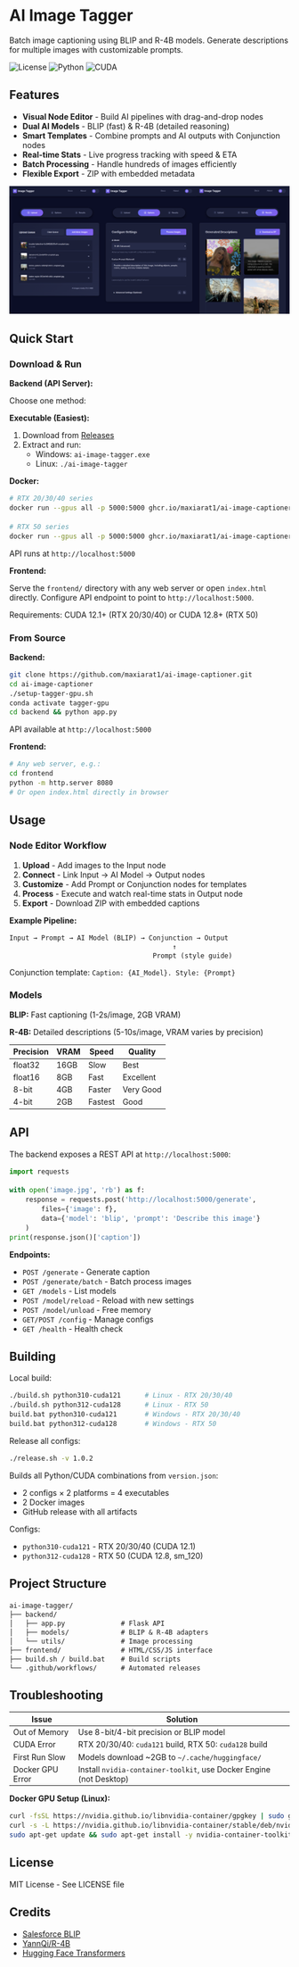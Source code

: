 # AI Image Tagger

Batch image captioning using BLIP and R-4B models. Generate descriptions for multiple images with customizable prompts.

![License](https://img.shields.io/badge/license-MIT-blue.svg)
![Python](https://img.shields.io/badge/python-3.10%20%7C%203.12-blue.svg)
![CUDA](https://img.shields.io/badge/CUDA-12.1%20%7C%2012.8-green.svg)

## Features

- **Visual Node Editor** - Build AI pipelines with drag-and-drop nodes
- **Dual AI Models** - BLIP (fast) & R-4B (detailed reasoning)
- **Smart Templates** - Combine prompts and AI outputs with Conjunction nodes
- **Real-time Stats** - Live progress tracking with speed & ETA
- **Batch Processing** - Handle hundreds of images efficiently
- **Flexible Export** - ZIP with embedded metadata

![AI Image Tagger Interface](assets/Image%20Tagger.png)

## Quick Start

### Download & Run

**Backend (API Server):**

Choose one method:

**Executable (Easiest):**
1. Download from [Releases](https://github.com/maxiarat1/ai-image-captioner/releases)
2. Extract and run:
   - Windows: `ai-image-tagger.exe`
   - Linux: `./ai-image-tagger`

**Docker:**
```bash
# RTX 20/30/40 series
docker run --gpus all -p 5000:5000 ghcr.io/maxiarat1/ai-image-captioner:latest-python310-cuda121

# RTX 50 series
docker run --gpus all -p 5000:5000 ghcr.io/maxiarat1/ai-image-captioner:latest-python312-cuda128
```

API runs at `http://localhost:5000`

**Frontend:**

Serve the `frontend/` directory with any web server or open `index.html` directly. Configure API endpoint to point to `http://localhost:5000`.

Requirements: CUDA 12.1+ (RTX 20/30/40) or CUDA 12.8+ (RTX 50)

### From Source

**Backend:**
```bash
git clone https://github.com/maxiarat1/ai-image-captioner.git
cd ai-image-captioner
./setup-tagger-gpu.sh
conda activate tagger-gpu
cd backend && python app.py
```

API available at `http://localhost:5000`

**Frontend:**
```bash
# Any web server, e.g.:
cd frontend
python -m http.server 8080
# Or open index.html directly in browser
```

## Usage

### Node Editor Workflow

1. **Upload** - Add images to the Input node
2. **Connect** - Link Input → AI Model → Output nodes
3. **Customize** - Add Prompt or Conjunction nodes for templates
4. **Process** - Execute and watch real-time stats in Output node
5. **Export** - Download ZIP with embedded captions

**Example Pipeline:**
```
Input → Prompt → AI Model (BLIP) → Conjunction → Output
                                         ↑
                                    Prompt (style guide)
```
Conjunction template: `Caption: {AI_Model}. Style: {Prompt}`

### Models

**BLIP:** Fast captioning (1-2s/image, 2GB VRAM)

**R-4B:** Detailed descriptions (5-10s/image, VRAM varies by precision)

| Precision | VRAM | Speed | Quality |
|-----------|------|-------|---------|
| float32   | 16GB | Slow  | Best    |
| float16   | 8GB  | Fast  | Excellent |
| 8-bit     | 4GB  | Faster | Very Good |
| 4-bit     | 2GB  | Fastest | Good |

## API

The backend exposes a REST API at `http://localhost:5000`:

```python
import requests

with open('image.jpg', 'rb') as f:
    response = requests.post('http://localhost:5000/generate',
        files={'image': f},
        data={'model': 'blip', 'prompt': 'Describe this image'}
    )
print(response.json()['caption'])
```

**Endpoints:**
- `POST /generate` - Generate caption
- `POST /generate/batch` - Batch process images
- `GET /models` - List models
- `POST /model/reload` - Reload with new settings
- `POST /model/unload` - Free memory
- `GET/POST /config` - Manage configs
- `GET /health` - Health check

## Building

Local build:
```bash
./build.sh python310-cuda121      # Linux - RTX 20/30/40
./build.sh python312-cuda128      # Linux - RTX 50
build.bat python310-cuda121       # Windows - RTX 20/30/40
build.bat python312-cuda128       # Windows - RTX 50
```

Release all configs:
```bash
./release.sh -v 1.0.2
```

Builds all Python/CUDA combinations from `version.json`:
- 2 configs × 2 platforms = 4 executables
- 2 Docker images
- GitHub release with all artifacts

Configs:
- `python310-cuda121` - RTX 20/30/40 (CUDA 12.1)
- `python312-cuda128` - RTX 50 (CUDA 12.8, sm_120)

## Project Structure

```
ai-image-tagger/
├── backend/
│   ├── app.py              # Flask API
│   ├── models/             # BLIP & R-4B adapters
│   └── utils/              # Image processing
├── frontend/               # HTML/CSS/JS interface
├── build.sh / build.bat    # Build scripts
└── .github/workflows/      # Automated releases
```

## Troubleshooting

| Issue | Solution |
|-------|----------|
| Out of Memory | Use 8-bit/4-bit precision or BLIP model |
| CUDA Error | RTX 20/30/40: `cuda121` build, RTX 50: `cuda128` build |
| First Run Slow | Models download ~2GB to `~/.cache/huggingface/` |
| Docker GPU Error | Install `nvidia-container-toolkit`, use Docker Engine (not Desktop) |

**Docker GPU Setup (Linux):**
```bash
curl -fsSL https://nvidia.github.io/libnvidia-container/gpgkey | sudo gpg --dearmor -o /usr/share/keyrings/nvidia-container-toolkit-keyring.gpg
curl -s -L https://nvidia.github.io/libnvidia-container/stable/deb/nvidia-container-toolkit.list | sed 's#deb https://#deb [signed-by=/usr/share/keyrings/nvidia-container-toolkit-keyring.gpg] https://#g' | sudo tee /etc/apt/sources.list.d/nvidia-container-toolkit.list
sudo apt-get update && sudo apt-get install -y nvidia-container-toolkit && sudo systemctl restart docker
```

## License

MIT License - See LICENSE file

## Credits

- [Salesforce BLIP](https://github.com/salesforce/BLIP)
- [YannQi/R-4B](https://huggingface.co/YannQi/R-4B)
- [Hugging Face Transformers](https://github.com/huggingface/transformers)
